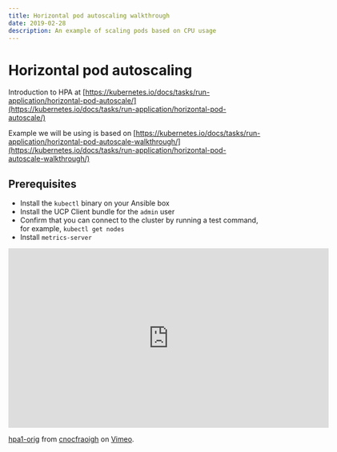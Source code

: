 ```yaml
---
title: Horizontal pod autoscaling walkthrough
date: 2019-02-28
description: An example of scaling pods based on CPU usage
---
```


# Horizontal pod autoscaling

Introduction to HPA at [https://kubernetes.io/docs/tasks/run-application/horizontal-pod-autoscale/](https://kubernetes.io/docs/tasks/run-application/horizontal-pod-autoscale/)

Example we will be using is based on [https://kubernetes.io/docs/tasks/run-application/horizontal-pod-autoscale-walkthrough/](https://kubernetes.io/docs/tasks/run-application/horizontal-pod-autoscale-walkthrough/)



## Prerequisites

-   Install the `kubectl` binary on your Ansible box
-   Install the UCP Client bundle for the `admin` user
-   Confirm that you can connect to the cluster by running a test command, for example, `kubectl get nodes`
-   Install `metrics-server`


<iframe src="https://player.vimeo.com/video/320716536" width="640" height="359" frameborder="0" webkitallowfullscreen mozallowfullscreen allowfullscreen></iframe>
<p><a href="https://vimeo.com/320716536">hpa1-orig</a> from <a href="https://vimeo.com/user70769296">cnocfraoigh</a> on <a href="https://vimeo.com">Vimeo</a>.</p>




